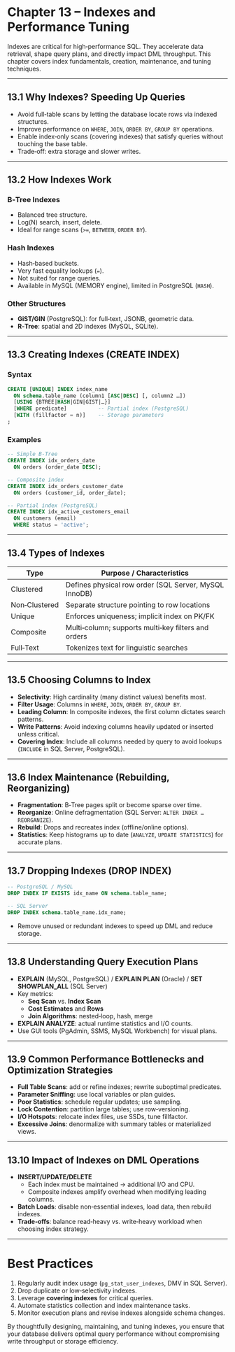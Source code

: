 # Chapter 13 – Indexes and Performance Tuning  

Indexes are critical for high‑performance SQL. They accelerate data retrieval, shape query plans, and directly impact DML throughput. This chapter covers index fundamentals, creation, maintenance, and tuning techniques.

---

## 13.1 Why Indexes? Speeding Up Queries  
- Avoid full‑table scans by letting the database locate rows via indexed structures.  
- Improve performance on `WHERE`, `JOIN`, `ORDER BY`, `GROUP BY` operations.  
- Enable index‑only scans (covering indexes) that satisfy queries without touching the base table.  
- Trade‑off: extra storage and slower writes.

---

## 13.2 How Indexes Work  
### B‑Tree Indexes  
- Balanced tree structure.  
- Log(N) search, insert, delete.  
- Ideal for range scans (`>=`, `BETWEEN`, `ORDER BY`).  

### Hash Indexes  
- Hash‑based buckets.  
- Very fast equality lookups (`=`).  
- Not suited for range queries.  
- Available in MySQL (MEMORY engine), limited in PostgreSQL (`HASH`).

### Other Structures  
- **GiST/GIN** (PostgreSQL): for full‑text, JSONB, geometric data.  
- **R‑Tree**: spatial and 2D indexes (MySQL, SQLite).

---

## 13.3 Creating Indexes (CREATE INDEX)  
### Syntax  
```sql
CREATE [UNIQUE] INDEX index_name
  ON schema.table_name (column1 [ASC|DESC] [, column2 …])
  [USING {BTREE|HASH|GIN|GIST|…}]
  [WHERE predicate]          -- Partial index (PostgreSQL)
  [WITH (fillfactor = n)]    -- Storage parameters
;
```

### Examples  
```sql
-- Simple B‑Tree
CREATE INDEX idx_orders_date
  ON orders (order_date DESC);

-- Composite index
CREATE INDEX idx_orders_customer_date
  ON orders (customer_id, order_date);

-- Partial index (PostgreSQL)
CREATE INDEX idx_active_customers_email
  ON customers (email)
  WHERE status = 'active';
```

---

## 13.4 Types of Indexes  
| Type                | Purpose / Characteristics                           |
|---------------------|------------------------------------------------------|
| Clustered           | Defines physical row order (SQL Server, MySQL InnoDB) |
| Non‑Clustered       | Separate structure pointing to row locations         |
| Unique              | Enforces uniqueness; implicit index on PK/FK         |
| Composite           | Multi‑column; supports multi‑key filters and orders  |
| Full‑Text           | Tokenizes text for linguistic searches               |

---

## 13.5 Choosing Columns to Index  
- **Selectivity**: High cardinality (many distinct values) benefits most.  
- **Filter Usage**: Columns in `WHERE`, `JOIN`, `ORDER BY`, `GROUP BY`.  
- **Leading Column**: In composite indexes, the first column dictates search patterns.  
- **Write Patterns**: Avoid indexing columns heavily updated or inserted unless critical.  
- **Covering Index**: Include all columns needed by query to avoid lookups (`INCLUDE` in SQL Server, PostgreSQL).

---

## 13.6 Index Maintenance (Rebuilding, Reorganizing)  
- **Fragmentation**: B‑Tree pages split or become sparse over time.  
- **Reorganize**: Online defragmentation (SQL Server: `ALTER INDEX … REORGANIZE`).  
- **Rebuild**: Drops and recreates index (offline/online options).  
- **Statistics**: Keep histograms up to date (`ANALYZE`, `UPDATE STATISTICS`) for accurate plans.

---

## 13.7 Dropping Indexes (DROP INDEX)  
```sql
-- PostgreSQL / MySQL
DROP INDEX IF EXISTS idx_name ON schema.table_name;

-- SQL Server
DROP INDEX schema.table_name.idx_name;
```
- Remove unused or redundant indexes to speed up DML and reduce storage.

---

## 13.8 Understanding Query Execution Plans  
- **EXPLAIN** (MySQL, PostgreSQL) / **EXPLAIN PLAN** (Oracle) / **SET SHOWPLAN_ALL** (SQL Server)  
- Key metrics:  
  - **Seq Scan** vs. **Index Scan**  
  - **Cost Estimates** and **Rows**  
  - **Join Algorithms**: nested‑loop, hash, merge  
- **EXPLAIN ANALYZE**: actual runtime statistics and I/O counts.  
- Use GUI tools (PgAdmin, SSMS, MySQL Workbench) for visual plans.

---

## 13.9 Common Performance Bottlenecks and Optimization Strategies  
- **Full Table Scans**: add or refine indexes; rewrite suboptimal predicates.  
- **Parameter Sniffing**: use local variables or plan guides.  
- **Poor Statistics**: schedule regular updates; use sampling.  
- **Lock Contention**: partition large tables; use row‑versioning.  
- **I/O Hotspots**: relocate index files, use SSDs, tune fillfactor.  
- **Excessive Joins**: denormalize with summary tables or materialized views.

---

## 13.10 Impact of Indexes on DML Operations  
- **INSERT/UPDATE/DELETE**  
  - Each index must be maintained → additional I/O and CPU.  
  - Composite indexes amplify overhead when modifying leading columns.  
- **Batch Loads**: disable non‑essential indexes, load data, then rebuild indexes.  
- **Trade‑offs**: balance read‑heavy vs. write‑heavy workload when choosing index strategy.

---

# Best Practices  
1. Regularly audit index usage (`pg_stat_user_indexes`, DMV in SQL Server).  
2. Drop duplicate or low‑selectivity indexes.  
3. Leverage **covering indexes** for critical queries.  
4. Automate statistics collection and index maintenance tasks.  
5. Monitor execution plans and revise indexes alongside schema changes.  

By thoughtfully designing, maintaining, and tuning indexes, you ensure that your database delivers optimal query performance without compromising write throughput or storage efficiency.
